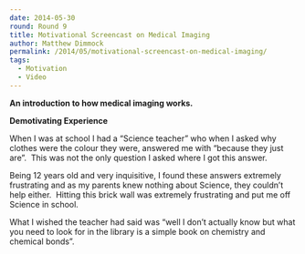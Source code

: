 ```yaml
---
date: 2014-05-30
round: Round 9
title: Motivational Screencast on Medical Imaging
author: Matthew Dimmock
permalink: /2014/05/motivational-screencast-on-medical-imaging/
tags:
  - Motivation
  - Video
---
```

**An introduction to how medical imaging works.**



**Demotivating Experience**

When I was at school I had a &#8220;Science teacher&#8221; who when I asked why clothes were the colour they were, answered me with &#8220;because they just are&#8221;.  This was not the only question I asked where I got this answer.

Being 12 years old and very inquisitive, I found these answers extremely frustrating and as my parents knew nothing about Science, they couldn&#8217;t help either.  Hitting this brick wall was extremely frustrating and put me off Science in school.

What I wished the teacher had said was &#8220;well I don&#8217;t actually know but what you need to look for in the library is a simple book on chemistry and chemical bonds&#8221;.
